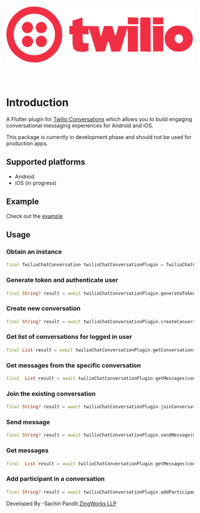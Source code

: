 <br>
<p align="center">
<img alt="FlutterBlue" src="https://github.com/Zingworks-Sachin/twilio_chat_conversation/blob/main/assets/images/twilio_logo_red.svg?raw=true" />
</p>
<br><br>

# Introduction

A Flutter plugin for [Twilio Conversations](https://www.twilio.com/docs/conversations) which allows you to build engaging conversational messaging experiences for Android and iOS. 

This package is currently in development phase and should not be used for production apps.

## Supported platforms
- Android
- iOS (in progress)

## Example
Check out the [example](https://github.com/Zingworks-Sachin/twilio_chat_conversation.git)

## Usage
### Obtain an instance
```dart
final TwilioChatConversation twilioChatConversationPlugin = TwilioChatConversation();
```

### Generate token and authenticate user
```dart
final String? result = await twilioChatConversationPlugin.generateToken(accountSid:credentials['accountSid'],apiKey:credentials['apiKey'],apiSecret:credentials['apiSecret'],identity:credentials['identity']);
```

### Create new conversation
```dart
final String? result = await twilioChatConversationPlugin.createConversation(conversationName:conversationName, identity: identity);
```

### Get list of conversations for logged in user
```dart
final List result = await twilioChatConversationPlugin.getConversations() ?? [];
```

### Get messages from the specific conversation
```dart
final  List result = await twilioChatConversationPlugin.getMessages(conversationId: conversationId) ?? [];
```

### Join the existing conversation
```dart
final String? result = await twilioChatConversationPlugin.joinConversation(conversationId:conversationId);
```

### Send message
```dart
final String? result = await twilioChatConversationPlugin.sendMessage(message:enteredMessage,conversationId:conversationId);
```

### Get messages
```dart
final  List result = await twilioChatConversationPlugin.getMessages(conversationId: conversationId) ?? [];
```
### Add participant in a conversation
```dart
final String? result = await twilioChatConversationPlugin.addParticipant(participantName:participantName,conversationId:conversationId);
```

Developed By
-Sachin Pandit
[ZingWorks LLP](https://zingworks.in/)